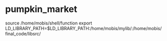 # pumpkin_market

source /home/mobis/shell/function
export LD_LIBRARY_PATH=$LD_LIBRARY_PATH:/home/mobis/mylib/:/home/mobis/final_code/libsrc/
